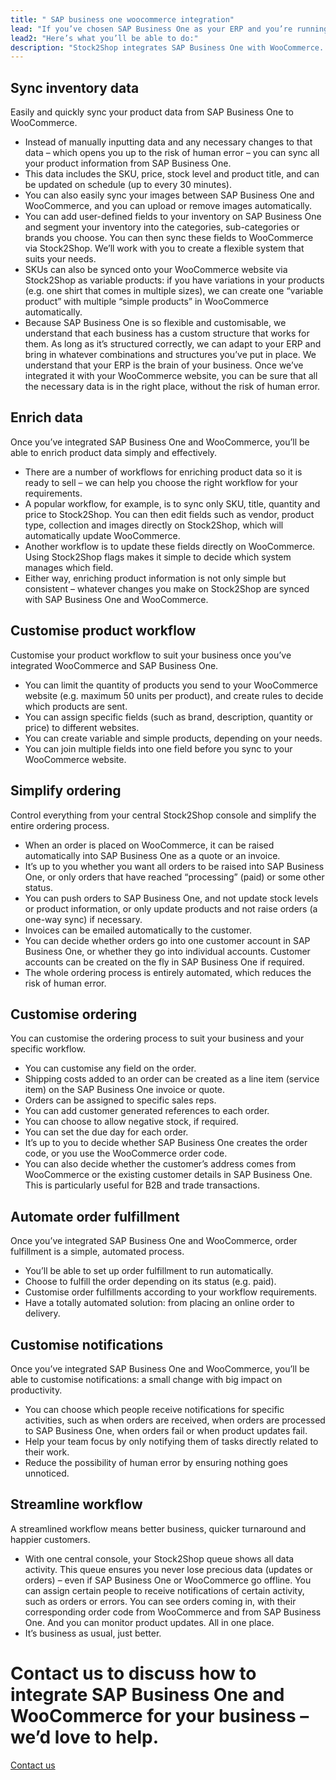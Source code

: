 ```yaml
---
title: " SAP business one woocommerce integration"
lead: "If you’ve chosen SAP Business One as your ERP and you’re running a WooCommerce website, it’s important that they can communicate with each other easily and simply. Stock2Shop integrates with SAP Business One and WooCommerce to help your business run better."
lead2: "Here’s what you’ll be able to do:"
description: "Stock2Shop integrates SAP Business One with WooCommerce. A SAP Business One WooCommerce integration streamlines your workflow, simplifies ordering and makes your business more efficient. Let us tailor the perfect solution for your needs. Find out more!"
---
```


Sync inventory data
-------------------

Easily and quickly sync your product data from SAP Business One to WooCommerce.

*   Instead of manually inputting data and any necessary changes to that data – which opens you up to the risk of human error – you can sync all your product information from SAP Business One.
*   This data includes the SKU, price, stock level and product title, and can be updated on schedule (up to every 30 minutes).
*   You can also easily sync your images between SAP Business One and WooCommerce, and you can upload or remove images automatically.
*   You can add user-defined fields to your inventory on SAP Business One and segment your inventory into the categories, sub-categories or brands you choose. You can then sync these fields to WooCommerce via Stock2Shop. We’ll work with you to create a flexible system that suits your needs.
*   SKUs can also be synced onto your WooCommerce website via Stock2Shop as variable products: if you have variations in your products (e.g. one shirt that comes in multiple sizes), we can create one “variable product” with multiple “simple products” in WooCommerce automatically.
*   Because SAP Business One is so flexible and customisable, we understand that each business has a custom structure that works for them. As long as it’s structured correctly, we can adapt to your ERP and bring in whatever combinations and structures you’ve put in place. We understand that your ERP is the brain of your business. Once we’ve integrated it with your WooCommerce website, you can be sure that all the necessary data is in the right place, without the risk of human error.

Enrich data
-----------

Once you’ve integrated SAP Business One and WooCommerce, you’ll be able to enrich product data simply and effectively.

*   There are a number of workflows for enriching product data so it is ready to sell – we can help you choose the right workflow for your requirements.
*   A popular workflow, for example, is to sync only SKU, title, quantity and price to Stock2Shop. You can then edit fields such as vendor, product type, collection and images directly on Stock2Shop, which will automatically update WooCommerce.
*   Another workflow is to update these fields directly on WooCommerce. Using Stock2Shop flags makes it simple to decide which system manages which field.
*   Either way, enriching product information is not only simple but consistent – whatever changes you make on Stock2Shop are synced with SAP Business One and WooCommerce.

Customise product workflow
--------------------------

Customise your product workflow to suit your business once you’ve integrated WooCommerce and SAP Business One.

*   You can limit the quantity of products you send to your WooCommerce website (e.g. maximum 50 units per product), and create rules to decide which products are sent.
*   You can assign specific fields (such as brand, description, quantity or price) to different websites.
*   You can create variable and simple products, depending on your needs.
*   You can join multiple fields into one field before you sync to your WooCommerce website.

Simplify ordering
-----------------

Control everything from your central Stock2Shop console and simplify the entire ordering process.

*   When an order is placed on WooCommerce, it can be raised automatically into SAP Business One as a quote or an invoice.
*   It’s up to you whether you want all orders to be raised into SAP Business One, or only orders that have reached “processing” (paid) or some other status.
*   You can push orders to SAP Business One, and not update stock levels or product information, or only update products and not raise orders (a one-way sync) if necessary.
*   Invoices can be emailed automatically to the customer.
*   You can decide whether orders go into one customer account in SAP Business One, or whether they go into individual accounts. Customer accounts can be created on the fly in SAP Business One if required.
*   The whole ordering process is entirely automated, which reduces the risk of human error.

Customise ordering
------------------

You can customise the ordering process to suit your business and your specific workflow.

*   You can customise any field on the order.
*   Shipping costs added to an order can be created as a line item (service item) on the SAP Business One invoice or quote.
*   Orders can be assigned to specific sales reps.
*   You can add customer generated references to each order.
*   You can choose to allow negative stock, if required.
*   You can set the due day for each order.
*   It’s up to you to decide whether SAP Business One creates the order code, or you use the WooCommerce order code.
*   You can also decide whether the customer’s address comes from WooCommerce or the existing customer details in SAP Business One. This is particularly useful for B2B and trade transactions.

Automate order fulfillment
--------------------------

Once you’ve integrated SAP Business One and WooCommerce, order fulfillment is a simple, automated process.

*   You’ll be able to set up order fulfillment to run automatically.
*   Choose to fulfill the order depending on its status (e.g. paid).
*   Customise order fulfillments according to your workflow requirements.
*   Have a totally automated solution: from placing an online order to delivery.

Customise notifications
-----------------------

Once you’ve integrated SAP Business One and WooCommerce, you’ll be able to customise notifications: a small change with big impact on productivity.

*   You can choose which people receive notifications for specific activities, such as when orders are received, when orders are processed to SAP Business One, when orders fail or when product updates fail.
*   Help your team focus by only notifying them of tasks directly related to their work.
*   Reduce the possibility of human error by ensuring nothing goes unnoticed.

Streamline workflow
-------------------

A streamlined workflow means better business, quicker turnaround and happier customers.

*   With one central console, your Stock2Shop queue shows all data activity. This queue ensures you never lose precious data (updates or orders) – even if SAP Business One or WooCommerce go offline. You can assign certain people to receive notifications of certain activity, such as orders or errors. You can see orders coming in, with their corresponding order code from WooCommerce and from SAP Business One. And you can monitor product updates. All in one place.
*   It’s business as usual, just better.

Contact us to discuss how to integrate SAP Business One and WooCommerce for your business – we’d love to help.
==============================================================================================================

[Contact us](/contact-us "Contact Stock2Shop")
